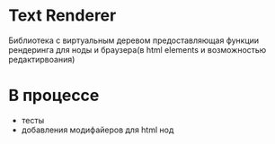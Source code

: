 # Text Renderer

Библиотека с виртуальным деревом предоставляющая функции рендеринга для ноды и браузера(в html elements и возможностью редактирвоания)

# В процессе
- тесты
- добавления модифайеров для html нод
